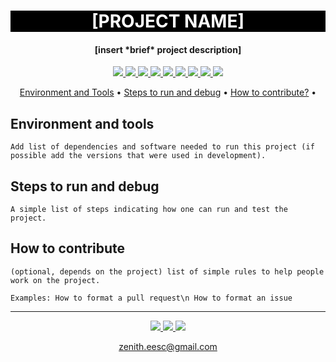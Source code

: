 <h1 align="center" style="color:white; background-color:black">[PROJECT NAME]</h1>
<h4 align="center">[insert *brief* project description]</h4>

<p align="center">
	<a href="http://zenith.eesc.usp.br/">
    <img src="https://img.shields.io/badge/Zenith-Embarcados-black?style=for-the-badge"/>
    </a>
    <a href="https://eesc.usp.br/">
    <img src="https://img.shields.io/badge/Linked%20to-EESC--USP-black?style=for-the-badge"/>
    </a>
    <a href="https://github.com/zenitheesc/new-zenith-template/blob/main/LICENSE">
    <img src="https://img.shields.io/github/license/zenitheesc/new-zenith-template?style=for-the-badge"/>
    </a>
    <a href="https://github.com/zenitheesc/new-zenith-template/issues">
    <img src="https://img.shields.io/github/issues/zenitheesc/new-zenith-template?style=for-the-badge"/>
    </a>
    <a href="https://github.com/zenitheesc/new-zenith-template/commits/main">
    <img src="https://img.shields.io/github/commit-activity/m/zenitheesc/new-zenith-template?style=for-the-badge">
    </a>
    <a href="https://github.com/zenitheesc/new-zenith-template/graphs/contributors">
    <img src="https://img.shields.io/github/contributors/zenitheesc/new-zenith-template?style=for-the-badge"/>
    </a>
    <a href="https://github.com/zenitheesc/new-zenith-template/commits/main">
    <img src="https://img.shields.io/github/last-commit/zenitheesc/new-zenith-template?style=for-the-badge"/>
    </a>
    <a href="https://github.com/zenitheesc/new-zenith-template/issues">
    <img src="https://img.shields.io/github/issues-raw/zenitheesc/new-zenith-template?style=for-the-badge" />
    </a>
    <a href="https://github.com/zenitheesc/new-zenith-template/pulls">
    <img src = "https://img.shields.io/github/issues-pr-raw/zenitheesc/new-zenith-template?style=for-the-badge">
    </a>
</p>

<p align="center">
    <a href="#environment-and-tools">Environment and Tools</a> •
    <a href="#steps-to-run-and-debug">Steps to run and debug</a> •
    <a href="#how-to-contribute">How to contribute?</a> •
</p>

## Environment and tools

`Add list of dependencies and software needed to run this project (if possible add the versions that were used in development).`

## Steps to run and debug

`A simple list of steps indicating how one can run and test the project.`

## How to contribute

`(optional, depends on the project) list of simple rules to help people work on the project.`

`Examples: How to format a pull request\n How to format an issue`

---

<p align="center">
    <a href="http://zenith.eesc.usp.br">
    <img src="https://img.shields.io/badge/Check%20out-Zenith's Oficial Website-black?style=for-the-badge" />
    </a> 
    <a href="https://www.facebook.com/zenitheesc">
    <img src="https://img.shields.io/badge/Like%20us%20on-facebook-blue?style=for-the-badge"/>
    </a> 
    <a href="https://www.instagram.com/zenith_eesc/">
    <img src="https://img.shields.io/badge/Follow%20us%20on-Instagram-red?style=for-the-badge"/>
    </a>

</p>
<p align = "center">
<a href="zenith.eesc@gmail.com">zenith.eesc@gmail.com</a>
</p>
